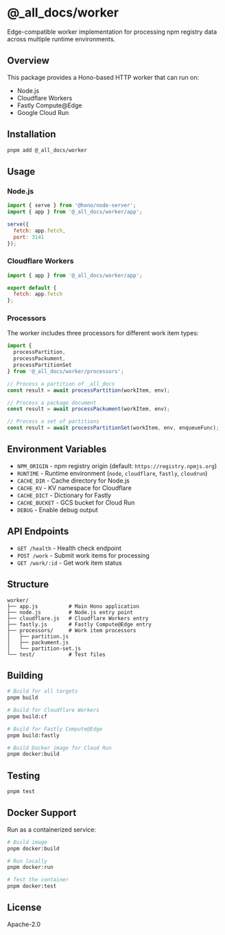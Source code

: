 # @_all_docs/worker

Edge-compatible worker implementation for processing npm registry data across multiple runtime environments.

## Overview

This package provides a Hono-based HTTP worker that can run on:
- Node.js
- Cloudflare Workers
- Fastly Compute@Edge  
- Google Cloud Run

## Installation

```sh
pnpm add @_all_docs/worker
```

## Usage

### Node.js

```js
import { serve } from '@hono/node-server';
import { app } from '@_all_docs/worker/app';

serve({
  fetch: app.fetch,
  port: 3141
});
```

### Cloudflare Workers

```js
import { app } from '@_all_docs/worker/app';

export default {
  fetch: app.fetch
};
```

### Processors

The worker includes three processors for different work item types:

```js
import { 
  processPartition, 
  processPackument, 
  processPartitionSet 
} from '@_all_docs/worker/processors';

// Process a partition of _all_docs
const result = await processPartition(workItem, env);

// Process a package document
const result = await processPackument(workItem, env);

// Process a set of partitions
const result = await processPartitionSet(workItem, env, enqueueFunc);
```

## Environment Variables

- `NPM_ORIGIN` - npm registry origin (default: `https://registry.npmjs.org`)
- `RUNTIME` - Runtime environment (`node`, `cloudflare`, `fastly`, `cloudrun`)
- `CACHE_DIR` - Cache directory for Node.js
- `CACHE_KV` - KV namespace for Cloudflare
- `CACHE_DICT` - Dictionary for Fastly
- `CACHE_BUCKET` - GCS bucket for Cloud Run
- `DEBUG` - Enable debug output

## API Endpoints

- `GET /health` - Health check endpoint
- `POST /work` - Submit work items for processing
- `GET /work/:id` - Get work item status

## Structure

```
worker/
├── app.js          # Main Hono application
├── node.js         # Node.js entry point
├── cloudflare.js   # Cloudflare Workers entry
├── fastly.js       # Fastly Compute@Edge entry
├── processors/     # Work item processors
│   ├── partition.js
│   ├── packument.js
│   └── partition-set.js
└── test/           # Test files
```

## Building

```sh
# Build for all targets
pnpm build

# Build for Cloudflare Workers
pnpm build:cf

# Build for Fastly Compute@Edge
pnpm build:fastly

# Build Docker image for Cloud Run
pnpm docker:build
```

## Testing

```sh
pnpm test
```

## Docker Support

Run as a containerized service:

```sh
# Build image
pnpm docker:build

# Run locally
pnpm docker:run

# Test the container
pnpm docker:test
```

## License

Apache-2.0